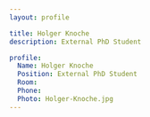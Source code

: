 ```yaml
---
layout: profile

title: Holger Knoche
description: External PhD Student

profile:
  Name: Holger Knoche
  Position: External PhD Student
  Room: 
  Phone:
  Photo: Holger-Knoche.jpg
---
```

